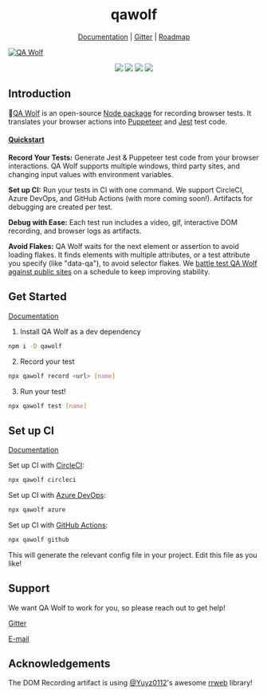 <h1 align="center">qawolf</h1>

<p align="center">
    <a href="https://docs.qawolf.com">Documentation</a> |
    <a href="https://gitter.im/qawolf/community">Gitter</a> |
    <a href="https://github.com/qawolf/qawolf/projects/4">Roadmap</a>
</p>

<a align="center" href="https://qawolf.com"><img src="https://storage.googleapis.com/docs.qawolf.com/home/record-small.gif" alt="QA Wolf"></a>

<p align="center">
  <a href="https://gitter.im/qawolf/community" alt="Gitter chat"><img src="https://badges.gitter.im/qawolf/gitter.png" /></a>
  <a href="https://github.com/qawolf/qawolf/actions?query=workflow%3A%22npm+test%22"><img src="https://github.com/qawolf/qawolf/workflows/npm%20test/badge.svg" /></a>
  <a href="https://github.com/qawolf/examples" alt="Examples"><img src="https://github.com/qawolf/examples/workflows/qawolf%20examples/badge.svg" /></a>
  <a href="https://github.com/qawolf/examples" alt="Examples"><img src="https://circleci.com/gh/qawolf/examples.svg?style=svg" /></a>
</p>

## Introduction

🐺[QA Wolf](https://www.qawolf.com/) is an open-source [Node package](https://www.npmjs.com/qawolf) for recording browser tests. It translates your browser actions into [Puppeteer](https://pptr.dev/) and [Jest](https://jestjs.io/) test code.

#### [Quickstart](https://www.qawolf.com/docs/your_first_test)

**Record Your Tests:** Generate Jest & Puppeteer test code from your browser interactions. QA Wolf supports multiple windows, third party sites, and changing input values with environment variables.

**Set up CI:** Run your tests in CI with one command. We support CircleCI, Azure DevOps, and GitHub Actions (with more coming soon!). Artifacts for debugging are created per test.

**Debug with Ease:** Each test run includes a video, gif, interactive DOM recording, and browser logs as artifacts.

**Avoid Flakes:** QA Wolf waits for the next element or assertion to avoid loading flakes. It finds elements with multiple attributes, or a test attribute you specify (like "data-qa"), to avoid selector flakes. We [battle test QA Wolf against public sites](https://github.com/qawolf/examples) on a schedule to keep improving stability.

## Get Started

[Documentation](https://www.qawolf.com/docs/your_first_test)

1. Install QA Wolf as a dev dependency

```bash
npm i -D qawolf
```

2. Record your test

```bash
npx qawolf record <url> [name]
```

3. Run your test!

```bash
npx qawolf test [name]
```

## Set up CI

[Documentation](https://www.qawolf.com/docs/set_up_ci)

Set up CI with [CircleCI](https://www.qawolf.com/docs/set_up_ci#circleci):

```bash
npx qawolf circleci
```

Set up CI with [Azure DevOps](https://www.qawolf.com/docs/set_up_ci#azure-devops):

```bash
npx qawolf azure
```

Set up CI with [GitHub Actions](https://www.qawolf.com/docs/set_up_ci#github-actions):

```bash
npx qawolf github
```

This will generate the relevant config file in your project. Edit this file as you like!

## Support

We want QA Wolf to work for you, so please reach out to get help!

[Gitter](https://gitter.im/qawolf/community)

[E-mail](mailto:jon@qawolf.com)

## Acknowledgements

The DOM Recording artifact is using [@Yuyz0112](https://github.com/Yuyz0112)'s awesome [rrweb](https://github.com/rrweb-io/rrweb) library!
